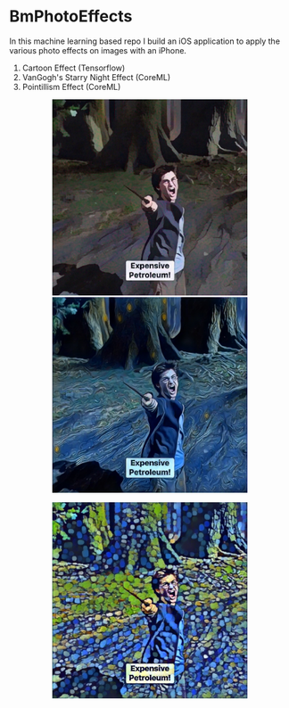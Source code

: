 # BmPhotoEffects

In this machine learning based repo I build an iOS application to apply the various photo effects on images with an iPhone.

1. Cartoon Effect (Tensorflow)
2. VanGogh's Starry Night Effect (CoreML)
3. Pointillism Effect (CoreML)

<p align="center">
  <img src="https://github.com/jonahaung/BmPhotoEffects/blob/main/Expensive%202.JPG?raw=true" width="350" title="hover text">
  <img src="https://github.com/jonahaung/BmPhotoEffects/blob/main/Expensive%203.JPG?raw=true" width="350" title="hover text">
</p>
<p align="center">
  
</p>
<p align="center">
  <img src="https://github.com/jonahaung/BmPhotoEffects/blob/main/Expensive.JPG?raw=true" width="350" title="hover text">
</p>
